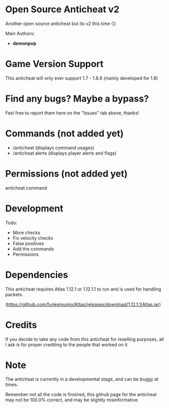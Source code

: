 # Open Source Anticheat v2
Another open source anticheat but its v2 this time :smirk:

Main Authors:
- **demonpvp**

# Game Version Support
This anticheat will only ever support 1.7 - 1.8.8 (mainly developed for 1.8)

# Find any bugs? Maybe a bypass?
Feel free to report them here on the "Issues" tab above, thanks!

# Commands (not added yet)
- /anticheat (displays command usages)
- /anticheat alerts (displays player alerts and flags)

# Permissions (not added yet)

anticheat.command

# Development

Todo:
- More checks
- Fix velocity checks
- False positives
- Add the commands
- Permissions

# Dependencies
This anticheat requires Atlas 1.12.1 or 1.12.1.1 to run and is used for handling packets.

(https://github.com/funkemunky/Atlas/releases/download/1.12.1.1/Atlas.jar)

# Credits
If you decide to take any code from this anticheat for reselling purposes, all I ask is for proper crediting to the people that worked on it.

# Note

The anticheat is currently in a developmental stage, and can be buggy at times. 

Remember not all the code is finished, this github page for the anticheat may not be 100.0% correct, and may be slightly misinformative.
